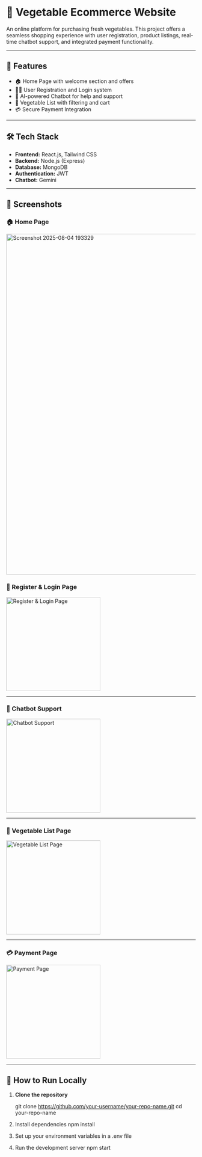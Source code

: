 # 🥦 Vegetable Ecommerce Website

An online platform for purchasing fresh vegetables. This project offers a seamless shopping experience with user registration, product listings, real-time chatbot support, and integrated payment functionality.

---

## 🚀 Features

- 🏠 Home Page with welcome section and offers  
- 🧑‍💻 User Registration and Login system  
- 🤖 AI-powered Chatbot for help and support  
- 🛒 Vegetable List with filtering and cart  
- 💳 Secure Payment Integration  

---

## 🛠️ Tech Stack

- **Frontend:** React.js, Tailwind CSS  
- **Backend:** Node.js (Express)  
- **Database:** MongoDB  
- **Authentication:** JWT  
- **Chatbot:** Gemini  

---

## 📸 Screenshots

### 🏠 Home Page  
     
<img width="1914" height="907" alt="Screenshot 2025-08-04 193329" src="https://github.com/user-attachments/assets/529152e2-8ad9-4fd0-838d-b3008879478a" />

     
### 🔐 Register & Login Page  
<img src="https://github.com/user-attachments/assets/5c73dd52-72a7-4df7-9d6a-6b7993e27042" alt="Register & Login Page" width="250"/>

---

### 🤖 Chatbot Support  
<img src="https://github.com/user-attachments/assets/0003fa65-88dc-4753-9460-78295da350fc" alt="Chatbot Support" width="250"/>

---

### 🥬 Vegetable List Page  
<img src="https://github.com/user-attachments/assets/fd0c8b0a-eb5d-4074-bbe6-1b8ef12154dd" alt="Vegetable List Page" width="250"/>

---

### 💳 Payment Page  
<img src="https://github.com/user-attachments/assets/e517a04b-2add-471d-8f31-1c212860e484" alt="Payment Page" width="250"/>

---

## 🧪 How to Run Locally

1. **Clone the repository**

   git clone https://github.com/your-username/your-repo-name.git
   cd your-repo-name
2.  Install dependencies
    npm install
3.  Set up your environment variables in a .env file
4.  Run the development server
    npm start   
